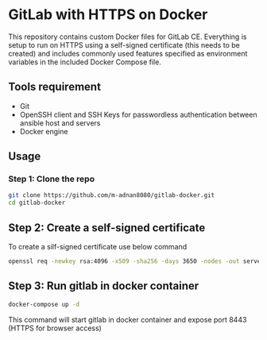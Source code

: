 # GitLab with HTTPS on Docker
This repository contains custom Docker files for GitLab CE. Everything is setup to run on HTTPS using a self-signed certificate (this needs to be created) and includes commonly used features specified as environment variables in the included Docker Compose file.

## Tools requirement
- Git
- OpenSSH client and SSH Keys for passwordless authentication between ansible host and servers
- Docker engine

## Usage
### Step 1: Clone the repo
```sh
git clone https://github.com/m-adnan8080/gitlab-docker.git
cd gitlab-docker
```
## Step 2: Create a self-signed certificate
To create a silf-signed certificate use below command
```sh
openssl req -newkey rsa:4096 -x509 -sha256 -days 3650 -nodes -out server-cert.pem -keyout server-key.pem -subj "/C=PK/ST=ISB/L=ISB/O=Home-DC/OU=IT Department/CN=gitlab.example.com"
```
## Step 3: Run gitlab in docker container
```sh
docker-compose up -d
```
This command will start gitlab in docker container and expose port 8443 (HTTPS for browser access)

